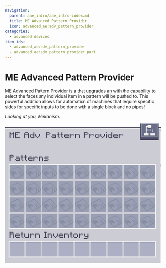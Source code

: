 ```yaml
---
navigation:
  parent: aae_intro/aae_intro-index.md
  title: ME Advanced Pattern Provider
  icon: advanced_ae:adv_pattern_provider
categories:
  - advanced devices
item_ids:
  - advanced_ae:adv_pattern_provider
  - advanced_ae:adv_pattern_provider_part
---
```


# ME Advanced Pattern Provider

<Row gap="20">
<BlockImage id="advanced_ae:adv_pattern_provider" scale="8"></BlockImage>
<BlockImage id="advanced_ae:adv_pattern_provider" p:push_direction="up" scale="8"></BlockImage>
<GameScene zoom="8" background="transparent">
  <ImportStructure src="../structure/cable_app_part.snbt"></ImportStructure>
</GameScene>
</Row>

ME Advanced Pattern Provider is a <ItemLink id="ae2:pattern_provider" /> that upgrades
an <ItemLink id="extendedae:ex_pattern_provider" /> with the capability to select the faces any individual item
in a pattern will be pushed to. This powerful addition allows for automation of machines that require specific sides for
specific inputs to be done with a single block and no pipes!

*Looking at you, Mekanism.*

![AAEGui](../pic/app_gui.png)
